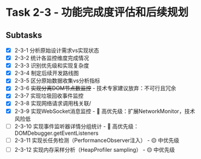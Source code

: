 # Task 2-3 - 功能完成度评估和后续规划

## Subtasks
- [x] 2-3-1 分析原始设计需求vs实现状态
- [x] 2-3-2 统计各监控维度完成情况
- [x] 2-3-3 识别优先级和实现复杂度
- [x] 2-3-4 制定后续开发路线图
- [x] 2-3-5 区分原始数据收集vs分析指标
- [x] 2-3-6 ~~实现分离DOM节点数监控~~ - 技术专家建议放弃：不可行且冗余
- [x] 2-3-7 实现垃圾回收事件监控
- [x] 2-3-8 实现网络请求调用栈关联/
- [x] 2-3-9 实现WebSocket消息监控 - 🔴 高优先级：扩展NetworkMonitor，技术风险低
- [ ] 2-3-10 实现事件监听器详情分组统计 - 🔴 高优先级：DOMDebugger.getEventListeners
- [ ] 2-3-11 实现长任务检测（PerformanceObserver注入） - 🟡 中优先级
- [ ] 2-3-12 实现内存采样分析（HeapProfiler sampling） - 🟡 中优先级